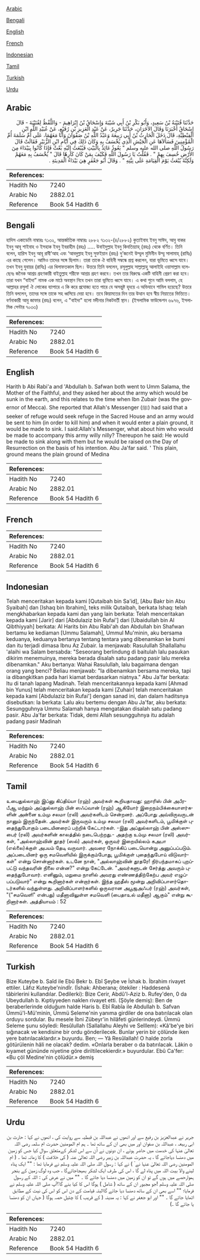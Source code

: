 [Arabic](#arabic)

[Bengali](#bengali)

[English](#english)

[French](#french)

[Indonesian](#indonesian)

[Tamil](#tamil)

[Turkish](#turkish)

[Urdu](#urdu)

## Arabic


<div dir="rtl" lang="ar" style={{fontSize:'larger',backgroundColor:'#f8f9fa',padding:20}}>
حَدَّثَنَا قُتَيْبَةُ بْنُ سَعِيدٍ، وَأَبُو بَكْرِ بْنُ أَبِي شَيْبَةَ وَإِسْحَاقُ بْنُ إِبْرَاهِيمَ - وَاللَّفْظُ لِقُتَيْبَةَ - قَالَ إِسْحَاقُ أَخْبَرَنَا وَقَالَ الآخَرَانِ، حَدَّثَنَا جَرِيرٌ، عَنْ عَبْدِ الْعَزِيزِ بْنِ رُفَيْعٍ، عَنْ عُبَيْدِ اللَّهِ ابْنِ الْقِبْطِيَّةِ، قَالَ دَخَلَ الْحَارِثُ بْنُ أَبِي رَبِيعَةَ وَعَبْدُ اللَّهِ بْنُ صَفْوَانَ وَأَنَا مَعَهُمَا، عَلَى أُمِّ سَلَمَةَ أُمِّ الْمُؤْمِنِينَ فَسَأَلاَهَا عَنِ الْجَيْشِ الَّذِي يُخْسَفُ بِهِ وَكَانَ ذَلِكَ فِي أَيَّامِ ابْنِ الزُّبَيْرِ فَقَالَتْ قَالَ رَسُولُ اللَّهِ صلى الله عليه وسلم ‏"‏ يَعُوذُ عَائِذٌ بِالْبَيْتِ فَيُبْعَثُ إِلَيْهِ بَعْثٌ فَإِذَا كَانُوا بِبَيْدَاءَ مِنَ الأَرْضِ خُسِفَ بِهِمْ ‏"‏ ‏.‏ فَقُلْتُ يَا رَسُولَ اللَّهِ فَكَيْفَ بِمَنْ كَانَ كَارِهًا قَالَ ‏"‏ يُخْسَفُ بِهِ مَعَهُمْ وَلَكِنَّهُ يُبْعَثُ يَوْمَ الْقِيَامَةِ عَلَى نِيَّتِهِ ‏"‏ ‏.‏ وَقَالَ أَبُو جَعْفَرٍ هِيَ بَيْدَاءُ الْمَدِينَةِ ‏.‏
</div>
<div style={{backgroundColor:'#f8f9fa',padding:20, marginBottom: 10}}><table> <thead> <tr> <th>References:</th> <th></th> </tr> </thead> <tbody><tr><td>Hadith No</td><td>7240</td></tr><tr><td>Arabic No</td><td>2882.01</td></tr><tr><td>Reference</td><td>Book 54 Hadith 6</td></tr></tbody></table></div>

## Bengali


<div dir="ltr" lang="bn" style={{fontSize:'larger',backgroundColor:'#f8f9fa',padding:20}}>
হাদিস একাডেমি নাম্বারঃ ৭১৩২, আন্তর্জাতিক নাম্বারঃ ২৮৮২ ৭১৩২-(৪/২৮৮২) কুতাইবাহ ইবনু সাঈদ, আবু বাকর ইবনু আবূ শাইবাহ ও ইসহাক ইবনু ইবরাহীম (রহঃ) ..... উবাইদুল্লাহ ইবনু কিবতিয়্যাহ্ (রহঃ) থেকে বর্ণিত। তিনি বলেন, হারিস ইবনু আবূ রাবী’আহ এবং ‘আবদুল্লাহ ইবনু সুফইয়ান (রহঃ) দু’জনেই উম্মুল মুমিনীন উম্মু সালামাহ্ (রাযিঃ) এর কাছে গেলেন। আমিও তাদের সঙ্গে ছিলাম। তারা তাকে ঐ বাহিনী সম্বন্ধে প্রশ্ন করলেন, যারা ভূমিতে ধ্বসে যাবে। তখন ইবনু যুবায়র (রাযিঃ) এর খিলাফতকাল ছিল। উত্তরে তিনি বললেন, রসূলুল্লাহ সাল্লাল্লাহু আলাইহি ওয়াসাল্লাম বলেছেনঃ জনৈক আশ্রয় গ্রহণকারী বাইতুল্লাহ শরীফে আশ্রয় গ্রহণ করবে। তখন তার বিরুদ্ধে একটি বাহিনী প্রেরণ করা হবে। তারা যখন “বাইদা” নামক এক মাঠে অবস্থান নিবে তখন তারা ভূমিতে ধ্বসে যাবে। এ কথা শুনে আমি বললাম, হে আল্লাহর রসূল! ঐ লোকের ব্যাপারে এ কি করে প্রযোজ্য হতে পারে যে অসন্তুষ্ট হৃদয়ে এ অভিযানে শামিল হয়েছে? উত্তরে তিনি বললেন, তাদের সঙ্গে তাকে সহ ধ্বসিয়ে দেয়া হবে। তবে কিয়ামতের দিন তার উত্থান হবে স্বীয় নিয়াতের ভিত্তিতে। বর্ণনাকারী আবু জাফার (রহঃ) বলেন, এ "বাইদা" হলো মদীনার নিকটবর্তী স্থান। (ইসলামিক ফাউন্ডেশন ৬৯৭৬, ইসলামিক সেন্টার ৭০৩৩)
</div>
<div style={{backgroundColor:'#f8f9fa',padding:20, marginBottom: 10}}><table> <thead> <tr> <th>References:</th> <th></th> </tr> </thead> <tbody><tr><td>Hadith No</td><td>7240</td></tr><tr><td>Arabic No</td><td>2882.01</td></tr><tr><td>Reference</td><td>Book 54 Hadith 6</td></tr></tbody></table></div>

## English


<div dir="ltr" lang="en" style={{fontSize:'larger',backgroundColor:'#f8f9fa',padding:20}}>
Harith b Abi Rabi'a and 'Abdullah b. Safwan both went to Umm Salama, the Mother of the Faithful, and they asked her about the army which would be sunk in the earth, and this relates to the time when Ibn Zubair (was the governor of Mecca). She reported that Allah's Messenger (ﷺ) had said that a seeker of refuge would seek refuge in the Sacred House and an army would be sent to him (in order to kill him) and when it would enter a plain ground, it would be made to sink. I said:Allah's Messenger, what about him who would be made to accompany this army willy nilly? Thereupon he said: He would be made to sink along with them but he would be raised on the Day of Resurrection on the basis of his intention. Abu Ja'far said. ' This plain, ground means the plain ground of Medina
</div>
<div style={{backgroundColor:'#f8f9fa',padding:20, marginBottom: 10}}><table> <thead> <tr> <th>References:</th> <th></th> </tr> </thead> <tbody><tr><td>Hadith No</td><td>7240</td></tr><tr><td>Arabic No</td><td>2882.01</td></tr><tr><td>Reference</td><td>Book 54 Hadith 6</td></tr></tbody></table></div>

## French


<div dir="ltr" lang="fr" style={{fontSize:'larger',backgroundColor:'#f8f9fa',padding:20}}>

</div>
<div style={{backgroundColor:'#f8f9fa',padding:20, marginBottom: 10}}><table> <thead> <tr> <th>References:</th> <th></th> </tr> </thead> <tbody><tr><td>Hadith No</td><td>7240</td></tr><tr><td>Arabic No</td><td>2882.01</td></tr><tr><td>Reference</td><td>Book 54 Hadith 6</td></tr></tbody></table></div>

## Indonesian


<div dir="ltr" lang="id" style={{fontSize:'larger',backgroundColor:'#f8f9fa',padding:20}}>
Telah menceritakan kepada kami [Qutaibah bin Sa'id], [Abu Bakr bin Abu Syaibah] dan [Ishaq bin Ibrahim], teks milik Qutaibah, berkata Ishaq: telah mengkhabarkan kepada kami dan yang lain berkata: Telah menceritakan kepada kami [Jarir] dari [Abdulaziz bin Rufai'] dari [Ubaidullah bin Al Qibthiyyah] berkata: Al Harits bin Abu Rabi'ah dan Abdullah bin Shafwan bertamu ke kediaman [Ummu Salamah], Ummul Mu'minin, aku bersama keduanya, keduanya bertanya tentang tentara yang dibenamkan ke bumi dan itu terjadi dimasa Ibnu Az Zubair. Ia menjawab: Rasulullah Shallallahu 'alaihi wa Salam bersabda: "Seseorang berlindung di baitulah lalu pasukan dikirim menemuinya, mereka berada disalah satu padang pasir lalu mereka dibenamkan." Aku bertanya: Wahai Rasulullah, lalu bagaimana dengan orang yang benci? Beliau menjawab: "Ia dibenamkan bersama mereka, tapi ia dibangkitkan pada hari kiamat berdasarkan niatnya." Abu Ja'far berkata: Itu di tanah lapang Madinah. Telah menceritakannya kepada kami [Ahmad bin Yunus] telah menceritakan kepada kami [Zuhair] telah menceritakan kepada kami [Abdulaziz bin Rufai'] dengan sanad ini, dan dalam haditsnya disebutkan: Ia berkata: Lalu aku bertemu dengan Abu Ja'far, aku berkata: Sesungguhnya Ummu Salamah hanya mengatakan disalah satu padang pasir. Abu Ja'far berkata: Tidak, demi Allah sesungguhnya itu adalah padang pasir Madinah
</div>
<div style={{backgroundColor:'#f8f9fa',padding:20, marginBottom: 10}}><table> <thead> <tr> <th>References:</th> <th></th> </tr> </thead> <tbody><tr><td>Hadith No</td><td>7240</td></tr><tr><td>Arabic No</td><td>2882.01</td></tr><tr><td>Reference</td><td>Book 54 Hadith 6</td></tr></tbody></table></div>

## Tamil


<div dir="ltr" lang="ta" style={{fontSize:'larger',backgroundColor:'#f8f9fa',padding:20}}>
உபைதுல்லாஹ் இப்னு கிப்திய்யா (ரஹ்) அவர்கள் கூறியதாவது: ஹாரிஸ் பின் அபீரபீஆ மற்றும் அப்துல்லாஹ் பின் ஸஃப்வான் (ரஹ்) ஆகியோர் இறைநம்பிக்கையாளர்களின் அன்னை உம்மு சலமா (ரலி) அவர்களிடம் சென்றனர். அப்போது அவ்விருவருடன் நானும் இருந்தேன். அவர்கள் இருவரும் உம்மு சலமா (ரலி) அவர்களிடம், பூமிக்குள் புதைந்துபோகும் படையினரைப் பற்றிக் கேட்டார்கள். -இது அப்துல்லாஹ் பின் அஸ்ஸுபைர் (ரலி) அவர்களின் காலத்தில் நடைபெற்றது.- அதற்கு உம்மு சலமா (ரலி) அவர்கள், "அல்லாஹ்வின் தூதர் (ஸல்) அவர்கள், ஒருவர் இறையில்லம் கஅபா (எல்லை)க்குள் அபயம் தேடி வருவார். அவரை நோக்கிப் படையொன்று அனுப்பப்படும். அப்படையினர் ஒரு சமவெளியில் இருக்கும்போது, பூமிக்குள் புதைந்துபோய் விடுவார்கள்" என்று சொன்னார்கள். உடனே நான், "அல்லாஹ்வின் தூதரே! நிர்பந்தமாகப் புறப்பட்டு வந்தவரின் நிலை என்ன?" என்று கேட்டேன். "அவர்களுடன் சேர்த்து அவரும் புதைந்துபோவார். எனினும், மறுமை நாளில் அவரது எண்ணத்திற்கேற்ப அவர் எழுப்பப்படுவார்" என்று கூறினார்கள் என்றார்கள். இந்த ஹதீஸ் மூன்று அறிவிப்பாளர்தொடர்களில் வந்துள்ளது. அறிவிப்பாளர்களில் ஒருவரான அபூஜஅஃபர் (ரஹ்) அவர்கள், "("சமவெளி" என்பது) மதீனாவிலுள்ள சமவெளி (பைதாஉல் மதீனா) ஆகும்" என்று கூறினார்கள். அத்தியாயம் : 52
</div>
<div style={{backgroundColor:'#f8f9fa',padding:20, marginBottom: 10}}><table> <thead> <tr> <th>References:</th> <th></th> </tr> </thead> <tbody><tr><td>Hadith No</td><td>7240</td></tr><tr><td>Arabic No</td><td>2882.01</td></tr><tr><td>Reference</td><td>Book 54 Hadith 6</td></tr></tbody></table></div>

## Turkish


<div dir="ltr" lang="tr" style={{fontSize:'larger',backgroundColor:'#f8f9fa',padding:20}}>
Bize Kuteybe b. Saîd ile Ebû Bekr b. Ebî Şeybe ve İshak b. İbrahim rivayet ettiler. Lâfız Kuteybe'nindİr. (İshak: Ahberana; ötekiler : Haddesenâ tâbirlerini kullandılar. Dedilerki): Bize Cerir, Abdû'l-Aziz b. Rufey'den, 0 da Ubeydullah b. Kıptiyyeden naklen rivayet etti. (Şöyle demiş): Ben de beraberlerinde olduğum halde Haris b. Ebî Rabîa ile Abdullah b. Safvan Ümmü'l-Mü'minin, Ümmü Seleme'nin yanıma girdiler de ona batırılacak olan orduyu sordular. Bu mesele İbni Zübeyr'in hilâfeti günlerindeydi. Ümmü Seleme şunu söyledi: Resûlullah (Sallallahu Aleyhi ve Selllem): «Kâ'be'ye biri sığınacak ve kendisine bir ordu gönderilecek. Bunlar yerin bir çölünde iken yere batırılacaklardır.» buyurdu. Ben; — Yâ Resûlallah! O halde zorla götürülenin hâli ne olacak? dedim. «Onlarla beraber o da batırılacak. Lâkin o kıyamet gününde niyetine göre diriltilecekierdir.» buyurdular. Ebû Ca'fer: «Bu çöl Medine'nin çölüdür.» demiş
</div>
<div style={{backgroundColor:'#f8f9fa',padding:20, marginBottom: 10}}><table> <thead> <tr> <th>References:</th> <th></th> </tr> </thead> <tbody><tr><td>Hadith No</td><td>7240</td></tr><tr><td>Arabic No</td><td>2882.01</td></tr><tr><td>Reference</td><td>Book 54 Hadith 6</td></tr></tbody></table></div>

## Urdu


<div dir="rtl" lang="ur" style={{fontSize:'larger',backgroundColor:'#f8f9fa',padding:20}}>
جریر نے عبدالعزیز بن رفیع سے اور انھوں نے عبداللہ بن قبطیہ سے روایت کی ، انھوں نے کہا : حارث بن ابی ربیعہ ، عبداللہ بن صفوان اور میں بھی ان کے ساتھ تھا ۔ ہم ام المومنین حضرت ام سلمہ رضی اللہ تعالیٰ عنہا کی خدمت میں حاضر ہوئے ، ان دونوں نے اُن سے اس لشکر کےمتعلق سوال کیا جس کو زمین میں دھنسا دیاجائے گا ، یہ حضرت عبداللہ بن زبیر رضی اللہ تعالیٰ عنہ ( کی خلافت ) کا زمانہ تھا ۔ ( ام المومنین رضی اللہ تعالیٰ عنہا نے ٓ ) نے کہا : رسول اللہ صلی اللہ علیہ وسلم نے فرمایا تھا : "" ایک پناہ لینے والا بیت اللہ میں پناہ لے گا ، اس کی طرف ایک لشکر بھیجاجائےگا ، جب وہ لوگ زمین کے بنجر ہموارحصے میں ہوں گے تو ان کو زمین میں دھنسا دیا جائے گا ۔ "" میں نے عرض کی : اللہ کے رسول صلی اللہ علیہ وسلم !جو مجبور ان کے ساتھ ( شامل ) ہوگا اس کا کیا بنے گا؟آپ صلی اللہ علیہ وسلم نے فرمایا؛ "" اسے بھی ان کے ساتھ دھنسا دیا جائے گاالبتہ قیامت کے دن اس کو اس کی نیت کے مطابق اٹھایا جائے گا ۔ "" اور ابو جعفر نے کہا : یہ مدینہ ( کے قریب ) کا چٹیل حصہ ہوگا ( جہاں ان کو دھنسا یا جائے گا ۔)
</div>
<div style={{backgroundColor:'#f8f9fa',padding:20, marginBottom: 10}}><table> <thead> <tr> <th>References:</th> <th></th> </tr> </thead> <tbody><tr><td>Hadith No</td><td>7240</td></tr><tr><td>Arabic No</td><td>2882.01</td></tr><tr><td>Reference</td><td>Book 54 Hadith 6</td></tr></tbody></table></div>